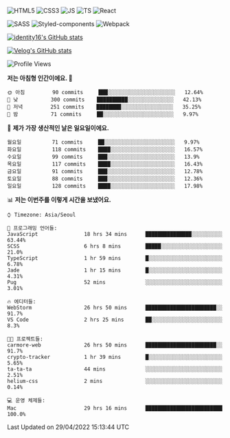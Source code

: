![HTML5](https://img.shields.io/badge/html5-E34F26?style=for-the-badge&logo=html5&logoColor=white)
![CSS3](https://img.shields.io/badge/css3-1572B6?style=for-the-badge&logo=css3&logoColor=white)
![JS](https://img.shields.io/badge/javascript-F7DF1E?style=for-the-badge&logo=javascript&logoColor=black)
![TS](https://img.shields.io/badge/typescript-3178C6?style=for-the-badge&logo=typescript&logoColor=white)
![React](https://img.shields.io/badge/react-61DAFB?style=for-the-badge&logo=javascript&logoColor=black)

![SASS](https://img.shields.io/badge/sass-CC6699?style=for-the-badge&logo=sass&logoColor=white)
![Styled-components](https://img.shields.io/badge/styled_components-DB7093?style=for-the-badge&logo=styled-components&logoColor=white)
![Webpack](https://img.shields.io/badge/webpack-8DD6F9?style=for-the-badge&logo=webpack&logoColor=black)

[![identity16's GitHub stats](https://github-readme-stats.vercel.app/api?username=identity16&theme=graywhite&show_icons=true)](https://github.com/anuraghazra/github-readme-stats)

[![Velog's GitHub stats](https://velog-readme-stats.vercel.app/api?name=identity16)](https://velog-readme-stats.vercel.app/api/redirect?name=identity16)

<!--START_SECTION:waka-->
![Profile Views](http://img.shields.io/badge/Profile%20Views-47-blue)

**저는 아침형 인간이에요. 🐤** 

```text
🌞 아침         90 commits     ███░░░░░░░░░░░░░░░░░░░░░░   12.64% 
🌆 낮　         300 commits    ██████████░░░░░░░░░░░░░░░   42.13% 
🌃 저녁         251 commits    ████████░░░░░░░░░░░░░░░░░   35.25% 
🌙 밤　         71 commits     ██░░░░░░░░░░░░░░░░░░░░░░░   9.97%

```
📅 **제가 가장 생산적인 날은 일요일이에요.** 

```text
월요일          71 commits     ██░░░░░░░░░░░░░░░░░░░░░░░   9.97% 
화요일          118 commits    ████░░░░░░░░░░░░░░░░░░░░░   16.57% 
수요일          99 commits     ███░░░░░░░░░░░░░░░░░░░░░░   13.9% 
목요일          117 commits    ████░░░░░░░░░░░░░░░░░░░░░   16.43% 
금요일          91 commits     ███░░░░░░░░░░░░░░░░░░░░░░   12.78% 
토요일          88 commits     ███░░░░░░░░░░░░░░░░░░░░░░   12.36% 
일요일          128 commits    ████░░░░░░░░░░░░░░░░░░░░░   17.98%

```


📊 **저는 이번주를 이렇게 시간을 보냈어요.** 

```text
⌚︎ Timezone: Asia/Seoul

💬 프로그래밍 언어들: 
JavaScript               18 hrs 34 mins      ███████████████░░░░░░░░░░   63.44% 
SCSS                     6 hrs 8 mins        █████░░░░░░░░░░░░░░░░░░░░   21.0% 
TypeScript               1 hr 59 mins        █░░░░░░░░░░░░░░░░░░░░░░░░   6.78% 
Jade                     1 hr 15 mins        █░░░░░░░░░░░░░░░░░░░░░░░░   4.31% 
Pug                      52 mins             ░░░░░░░░░░░░░░░░░░░░░░░░░   3.01%

🔥 에디터들: 
WebStorm                 26 hrs 50 mins      ███████████████████████░░   91.7% 
VS Code                  2 hrs 25 mins       ██░░░░░░░░░░░░░░░░░░░░░░░   8.3%

🐱‍💻 프로젝트들: 
carmore-web              26 hrs 50 mins      ███████████████████████░░   91.7% 
crypto-tracker           1 hr 39 mins        █░░░░░░░░░░░░░░░░░░░░░░░░   5.65% 
ta-ta-ta                 44 mins             ░░░░░░░░░░░░░░░░░░░░░░░░░   2.51% 
helium-css               2 mins              ░░░░░░░░░░░░░░░░░░░░░░░░░   0.14%

💻 운영 체제들: 
Mac                      29 hrs 16 mins      █████████████████████████   100.0%

```


 Last Updated on 29/04/2022 15:13:44 UTC
<!--END_SECTION:waka-->

